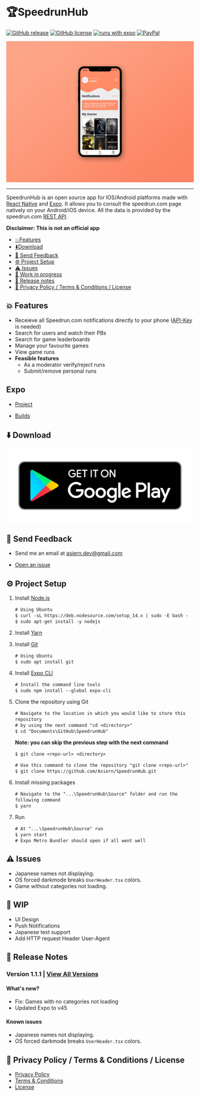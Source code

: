 # :trophy:SpeedrunHub

[![GitHub release](https://img.shields.io/badge/Latest-1.1.1-blue?style=flat-square)](https://github.com/Asiern/SpeedrunHub/releases/latest)
[![GitHub license](https://img.shields.io/badge/License-GPL--3.0-red?style=flat-square)](https://raw.githubusercontent.com/Asiern/SpeedrunHub/master/LICENSE)
[![runs with expo](https://img.shields.io/badge/Runs%20with%20Expo-000.svg?style=flat-square&logo=EXPO&labelColor=f3f3f3&logoColor=000)](https://expo.io/)
[![PayPal](https://img.shields.io/badge/Support-000.svg?style=flat-square&logo=PayPal&labelColor=f3f3f3&logoColor=000)](https://www.paypal.me/asiernl)

<img src="https://github.com/Asiern/SpeedrunHub/blob/master/Readme/assets/Home.jpg" />

---

SpeedrunHub is an open source app for IOS/Android platforms made with [React Native](https://reactnative.dev/) and [Expo](https://expo.io/).
It allows you to consult the speedrun.com page natively on your Android/iOS device. All the data is provided by the speedrun.com [REST API](https://github.com/speedruncomorg/api).

**Disclaimer: This is not an official app**

- [:boom:Features](#boom-features)
- [:arrow_down:Download](#arrow_down-Download)
- [:email: Send Feedback](#email-send-feedback)
- [:gear: Project Setup](#gear-project-setup)
- [:warning: Issues](#warning-issues)
- [:construction: Work in progress](#construction-wip)
- [:scroll: Release notes](#scroll-release-notes)
- [:page_with_curl: Privacy Policy / Terms & Conditions / License](#page_with_curl-privacy-policy--terms--conditions--license)

## :boom: Features

- Receieve all Speedrun.com notifications directly to your phone ([API-Key](https://github.com/speedruncomorg/api/blob/master/authentication.md#aquiring-a-users-api-key) is needed)
- Search for users and watch their PBs
- Search for game leaderboards
- Manage your favourite games
- View game runs
- <b>Feasible features</b>
  - As a moderator verify/reject runs
  - Submit/remove personal runs

## Expo

- [Project](https://expo.io/dashboard/asiern/speedruncomapp)

- [Builds](https://expo.io/dashboard/asiern/speedruncomapp/builds)

## :arrow_down: Download

[![Get](Readme/assets/google-play-badge.png)](https://play.google.com/store/apps/details?id=com.asiern.speedrun2)

## :email: Send Feedback

- Send me an email at <asiern.dev@gmail.com>

- [Open an issue](https://github.com/Asiern/SpeedrunHub/issues/new/choose)

## :gear: Project Setup

1. Install [Node.js](https://nodejs.org/en/)

   ```
   # Using Ubuntu
   $ curl -sL https://deb.nodesource.com/setup_14.x | sudo -E bash -
   $ sudo apt-get install -y nodejs
   ```

2. Install [Yarn](https://classic.yarnpkg.com/en/docs/install)

3. Install [Git](https://git-scm.com/)

   ```
   # Using Ubuntu
   $ sudo apt install git
   ```

4. Install [Expo CLI](https://docs.expo.io/get-started/installation/)

   ```
   # Install the command line tools
   $ sudo npm install --global expo-cli
   ```

5. Clone the repository using Git

   ```
   # Navigate to the location in which you would like to store this repository
   # by using the next command "cd <directory>"
   $ cd "Documents\GitHub\SpeedrunHub"
   ```

   **Note: you can skip the previous step with the next command**

   ```
   $ git clone <repo-url> <directory>
   ```

   ```
   # Use this command to clone the repository "git clone <repo-url>"
   $ git clone https://github.com/Asiern/SpeedrunHub.git
   ```

6. Install missing packages

   ```
   # Navigate to the "...\SpeedrunHub\Source" folder and run the following command
   $ yarn
   ```

7. Run

   ```
   # At "...\SpeedrunHub\Source" run
   $ yarn start
   # Expo Metro Bundler should open if all went well
   ```

## :warning: Issues

- Japanese names not displaying.
- OS forced darkmode breaks `UserHeader.tsx` colors.
- Game without categories not loading.

## :construction: WIP

- UI Design
- Push Notifications
- Japanese text support
- Add HTTP request Header User-Agent

## :scroll: Release Notes

### Version 1.1.1 | [View All Versions](Notes.md)

#### What's new?

- Fix: Games with no categories not loading
- Updated Expo to v45

#### Known issues

- Japanese names not displaying.
- OS forced darkmode breaks `UserHeader.tsx` colors.

## :page_with_curl: Privacy Policy / Terms & Conditions / License

- [Privacy Policy](Readme/Privacy%20Policy.md)
- [Terms & Conditions](Readme/Terms%20%26%20Conditions.md)
- [License](LICENSE)
